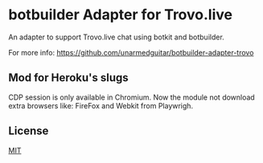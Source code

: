 # botbuilder Adapter for Trovo.live
An adapter to support Trovo.live chat using botkit and botbuilder.

For more info: https://github.com/unarmedguitar/botbuilder-adapter-trovo


## Mod for Heroku's slugs
CDP session is only available in Chromium. Now the module not download extra browsers like: FireFox and Webkit from Playwrigh.


## License
[MIT](https://choosealicense.com/licenses/mit/)
